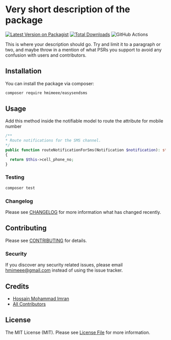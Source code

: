 # Very short description of the package

[![Latest Version on Packagist](https://img.shields.io/packagist/v/hmimeee/textlocal.svg?style=flat-square)](https://packagist.org/packages/hmimeee/textlocal)
[![Total Downloads](https://img.shields.io/packagist/dt/hmimeee/textlocal.svg?style=flat-square)](https://packagist.org/packages/hmimeee/textlocal)
![GitHub Actions](https://github.com/hmimeee/textlocal/actions/workflows/main.yml/badge.svg)

This is where your description should go. Try and limit it to a paragraph or two, and maybe throw in a mention of what PSRs you support to avoid any confusion with users and contributors.

## Installation

You can install the package via composer:

```bash
composer require hmimeee/easysendsms
```

## Usage

Add this method inside the notifiable model to route the attribute for mobile number
```php
/**
* Route notifications for the SMS channel.
*/
public function routeNotificationForSms(Notification $notification): string
{
  return $this->cell_phone_no;
}
```

### Testing

```bash
composer test
```

### Changelog

Please see [CHANGELOG](CHANGELOG.md) for more information what has changed recently.

## Contributing

Please see [CONTRIBUTING](CONTRIBUTING.md) for details.

### Security

If you discover any security related issues, please email hmimeee@gmail.com instead of using the issue tracker.

## Credits

-   [Hossain Mohammad Imran](https://github.com/hmimeee)
-   [All Contributors](../../contributors)

## License

The MIT License (MIT). Please see [License File](LICENSE.md) for more information.

